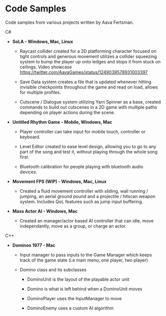 # Code Samples
Code samples from various projects written by Aava Fertsman.

C#

- <b>SoLA - Windows, Mac, Linux</b>

    - Raycast collider created for a 2D platforming character focused on tight controls and generous movement utilizes a collider squeezing system to bump the player up onto ledges and stops it from stuck on ceilings. Video showcase https://twitter.com/AavaGames/status/1249039578931003397
    
    - Save Data system creates a file that is updated whenever hitting invisible checkpoints throughout the game and read on load, allows for multiple profiles.

    - Cutscene / Dialogue system utilizing Yarn Spinner as a base, created commands to build out cutscenes in a 2D game with multiple paths depending on player actions during the scene.
    
    
- <b>Untitled Rhythm Game - Mobile, Windows, Mac</b>

    - Player controller can take input for mobile touch, controller or keyboard. 
    
    - Level Editor created to ease level design, allowing you to go to any part of the song and test it, without playing through the whole song first.
    
    - Bluetooth calibration for people playing with bluetooth audio devices.


- <b>Movement FPS (WIP) - Windows, Mac, Linux</b>

    - Created a fluid movement controller with sliding, wall running / jumping, an aerial ground pound and a projectile / hitscan weapon system. Includes QoL features such as jump input buffering.
    

- <b>Mass Actor AI - Windows, Mac</b>

    - Created an manager/actor based AI controller that can idle, move independantly, move as a group, or charge an actor.
    
    
C++

- <b>Dominos 1977 - Mac</b>

    - Input manager to pass inputs to the Game Manager which keeps track of the game state (i.e main menu, one player, two player)
    
    - Domino class and its subclasses
    
        - DominoUnit is the layout of the playable actor unit

        - Domino is what is left behind when a DominoUnit moves

        - DominoPlayer uses the InputManager to move

        - DominoEnemy uses a custom AI algorithm
